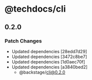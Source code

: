 # @techdocs/cli

## 0.2.0
### Patch Changes

- Updated dependencies [28edd7d29]
- Updated dependencies [3472c8be7]
- Updated dependencies [1d0aec70f]
- Updated dependencies [a3840bed2]
  - @backstage/cli@0.2.0
